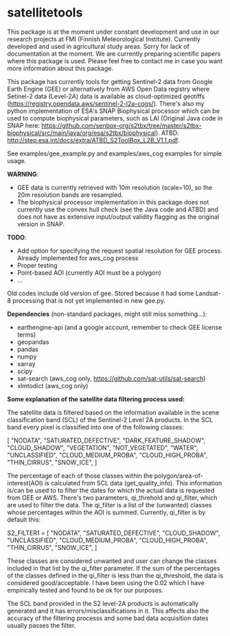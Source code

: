 # satellitetools
This package is at the moment under constant development and use in our research projects at FMI (Finnish Meteorological Institute). Currently developed and used in agricultural study areas. Sorry for lack of documentation at the moment. We are currently preparing scientific papers where this package is used. Please feel free to contact me in case you want more information about this package.

This package has currently tools for getting Sentinel-2 data from Google Earth Engine (GEE) or alternatively from AWS Open Data registry where Setinel-2 data (Level-2A) data is available as cloud-optimized geotiffs (https://registry.opendata.aws/sentinel-2-l2a-cogs/). There's also my python implementation of ESA's SNAP Biophysical processor which can be used to compute biophysical parameters, such as LAI (Original Java code in SNAP here: https://github.com/senbox-org/s2tbx/tree/master/s2tbx-biophysical/src/main/java/org/esa/s2tbx/biophysical). ATBD: http://step.esa.int/docs/extra/ATBD_S2ToolBox_L2B_V1.1.pdf.

See examples/gee_example.py and examples/aws_cog examples for simple usage.

**WARNING**:
* GEE data is currently retrieved with 10m resolution (scale=10), so the 20m resolution bands are resampled.
* The biophysical processor implementation in this package does not currently use the convex hull check (see the Java code and ATBD) and does not have as extensive input/output validity flagging as the original version in SNAP.

**TODO**:
* Add option for specifying the request spatial resolution for GEE process. Already implemented for aws_cog process
* Proper testing
* Point-based AOI (currently AOI must be a polygon)
* ...

Old codes include old version of gee. Stored because it had some Landsat-8 processing that is not yet implemented in new gee.py.

**Dependencies** (non-standard packages, might still miss something...):
* earthengine-api (and a google account, remember to check GEE license terms)
* geopandas
* pandas
* numpy
* xarray
* scipy
* sat-search (aws_cog only, https://github.com/sat-utils/sat-search)
* xlmtodict (aws_cog only)


**Some explanation of the satellite data filtering process used:**

The satellite data is filtered based on the information available in the scene classification band (SCL) of the Sentinel-2 Level 2A products. 
In the SCL band every pixel is classified into one of the following classes: 

[
    "NODATA",
    "SATURATED_DEFECTIVE",
    "DARK_FEATURE_SHADOW",
    "CLOUD_SHADOW",
    "VEGETATION",
    "NOT_VEGETATED",
    "WATER",
    "UNCLASSIFIED",
    "CLOUD_MEDIUM_PROBA",
    "CLOUD_HIGH_PROBA",
    "THIN_CIRRUS",
    "SNOW_ICE",
]

The percentage of each of those classes within the polygon/area-of-interest(AOI) is calculated from SCL data (get_quality_info). This information is/can be used to to filter the dates for which the actual data is requested from GEE or AWS. There's two parameters, qi_threhold and qi_filter, which are used to filter the data. The qi_filter is a list of the (unwanted) classes whose percentages within the AOI is summed. Currently, qi_filter is by default this:

S2_FILTER1 = [
    "NODATA",
    "SATURATED_DEFECTIVE",
    "CLOUD_SHADOW",
    "UNCLASSIFIED",
    "CLOUD_MEDIUM_PROBA",
    "CLOUD_HIGH_PROBA",
    "THIN_CIRRUS",
    "SNOW_ICE",
]

These classes are considered unwanted and user can change the classes included in that list by the qi_filter parameter. If the sum of the percentages of the classes defined in the qi_filter is less than the qi_threshold, the data is considered good/acceptable. I have been using the 0.02 which I have empirically tested and found to be ok for our purposes.

The SCL band provided in the S2 level-2A products is automatically generated and it has errors/misclassifications in it. This affects also the accuracy of the filtering processs and some bad data acquisition dates usually passes the filter.
